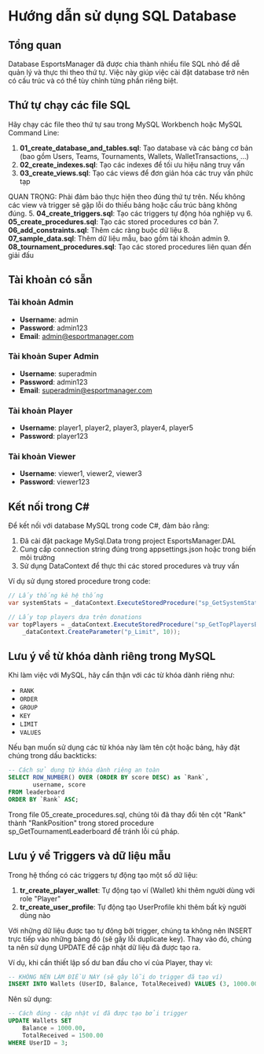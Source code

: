 # Hướng dẫn sử dụng SQL Database

## Tổng quan

Database EsportsManager đã được chia thành nhiều file SQL nhỏ để dễ quản lý và thực thi theo thứ tự. Việc này giúp việc cài đặt database trở nên có cấu trúc và có thể tùy chỉnh từng phần riêng biệt.

## Thứ tự chạy các file SQL

Hãy chạy các file theo thứ tự sau trong MySQL Workbench hoặc MySQL Command Line:

1. **01_create_database_and_tables.sql**: Tạo database và các bảng cơ bản (bao gồm Users, Teams, Tournaments, Wallets, WalletTransactions, ...)
2. **02_create_indexes.sql**: Tạo các indexes để tối ưu hiệu năng truy vấn
3. **03_create_views.sql**: Tạo các views để đơn giản hóa các truy vấn phức tạp

QUAN TRỌNG: Phải đảm bảo thực hiện theo đúng thứ tự trên. Nếu không các view và trigger sẽ gặp lỗi do thiếu bảng hoặc cấu trúc bảng không đúng.
5. **04_create_triggers.sql**: Tạo các triggers tự động hóa nghiệp vụ
6. **05_create_procedures.sql**: Tạo các stored procedures cơ bản
7. **06_add_constraints.sql**: Thêm các ràng buộc dữ liệu
8. **07_sample_data.sql**: Thêm dữ liệu mẫu, bao gồm tài khoản admin
9. **08_tournament_procedures.sql**: Tạo các stored procedures liên quan đến giải đấu

## Tài khoản có sẵn

### Tài khoản Admin

- **Username**: admin
- **Password**: admin123
- **Email**: admin@esportmanager.com

### Tài khoản Super Admin

- **Username**: superadmin
- **Password**: admin123
- **Email**: superadmin@esportmanager.com

### Tài khoản Player

- **Username**: player1, player2, player3, player4, player5
- **Password**: player123

### Tài khoản Viewer

- **Username**: viewer1, viewer2, viewer3
- **Password**: viewer123

## Kết nối trong C#

Để kết nối với database MySQL trong code C#, đảm bảo rằng:

1. Đã cài đặt package MySql.Data trong project EsportsManager.DAL
2. Cung cấp connection string đúng trong appsettings.json hoặc trong biến môi trường
3. Sử dụng DataContext để thực thi các stored procedures và truy vấn

Ví dụ sử dụng stored procedure trong code:

```csharp
// Lấy thống kê hệ thống
var systemStats = _dataContext.ExecuteStoredProcedure("sp_GetSystemStats");

// Lấy top players dựa trên donations
var topPlayers = _dataContext.ExecuteStoredProcedure("sp_GetTopPlayersByDonations",
    _dataContext.CreateParameter("p_Limit", 10));
```

## Lưu ý về từ khóa dành riêng trong MySQL

Khi làm việc với MySQL, hãy cẩn thận với các từ khóa dành riêng như:

- `RANK`
- `ORDER`
- `GROUP`
- `KEY`
- `LIMIT`
- `VALUES`

Nếu bạn muốn sử dụng các từ khóa này làm tên cột hoặc bảng, hãy đặt chúng trong dấu backticks:

```sql
-- Cách sử dụng từ khóa dành riêng an toàn
SELECT ROW_NUMBER() OVER (ORDER BY score DESC) as `Rank`,
       username, score
FROM leaderboard
ORDER BY `Rank` ASC;
```

Trong file 05_create_procedures.sql, chúng tôi đã thay đổi tên cột "Rank" thành "RankPosition" trong stored procedure sp_GetTournamentLeaderboard để tránh lỗi cú pháp.

## Lưu ý về Triggers và dữ liệu mẫu

Trong hệ thống có các triggers tự động tạo một số dữ liệu:

1. **tr_create_player_wallet**: Tự động tạo ví (Wallet) khi thêm người dùng với role "Player"
2. **tr_create_user_profile**: Tự động tạo UserProfile khi thêm bất kỳ người dùng nào

Với những dữ liệu được tạo tự động bởi trigger, chúng ta không nên INSERT trực tiếp vào những bảng đó (sẽ gây lỗi duplicate key). Thay vào đó, chúng ta nên sử dụng UPDATE để cập nhật dữ liệu đã được tạo ra.

Ví dụ, khi cần thiết lập số dư ban đầu cho ví của Player, thay vì:

```sql
-- KHÔNG NÊN LÀM ĐIỀU NÀY (sẽ gây lỗi do trigger đã tạo ví)
INSERT INTO Wallets (UserID, Balance, TotalReceived) VALUES (3, 1000.00, 1500.00);
```

Nên sử dụng:

```sql
-- Cách đúng - cập nhật ví đã được tạo bởi trigger
UPDATE Wallets SET
    Balance = 1000.00,
    TotalReceived = 1500.00
WHERE UserID = 3;
```
